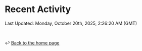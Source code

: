 # Recent Activity

<!--RECENT_ACTIVITY:start-->
<!--RECENT_ACTIVITY:end-->

<!--RECENT_ACTIVITY:last_update-->
Last Updated: Monday, October 20th, 2025, 2:26:20 AM (GMT)
<!--RECENT_ACTIVITY:last_update_end-->

<br>

↩️ [Back to the home page](/README.md)
